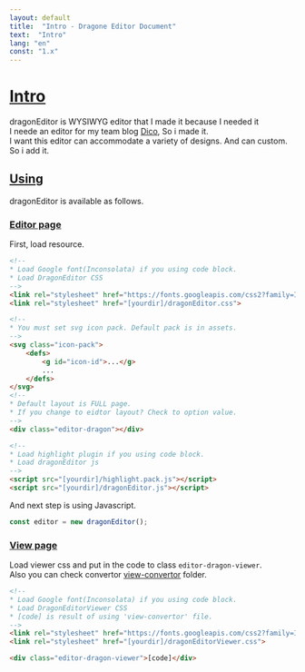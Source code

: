 ```yaml
---
layout: default
title:  "Intro - Dragone Editor Document"
text:  "Intro"
lang: "en"
const: "1.x"
---
```


# [Intro](#intro)

dragonEditor is WYSIWYG editor that I made it because I needed it<br>
I neede an editor for my team blog [Dico](https://dico.me), So i made it.<br>
I want this editor can accommodate a variety of designs. And can custom. So i add it.

## [Using](#using)

dragonEditor is available as follows.


### [Editor page](#editor-page)

First, load resource.

```html
<!-- 
* Load Google font(Inconsolata) if you using code block.
* Load DragonEditor CSS
-->
<link rel="stylesheet" href="https://fonts.googleapis.com/css2?family=Inconsolata:wght@400;700&amp;display=swap">
<link rel="stylesheet" href="[yourdir]/dragonEditor.css">

<!-- 
* You must set svg icon pack. Default pack is in assets.
-->
<svg class="icon-pack">
    <defs>
        <g id="icon-id">...</g>
        ...
    </defs>
</svg>
<!-- 
* Default layout is FULL page.
* If you change to eidtor layout? Check to option value.
-->
<div class="editor-dragon"></div>

<!-- 
* Load highlight plugin if you using code block.
* Load dragonEditor js
-->
<script src="[yourdir]/highlight.pack.js"></script>
<script src="[yourdir]/dragonEditor.js"></script>
```

And next step is using Javascript.

```js
const editor = new dragonEditor();
```

### [View page](#view-page)

Load viewer css and put in the code to class `editor-dragon-viewer`.<br>
Also you can check convertor [view-convertor](https://github.com/lovefields/dragonEditor/tree/main/assets/view-convertor) folder.

```html
<!-- 
* Load Google font(Inconsolata) if you using code block.
* Load DragonEditorViewer CSS
* [code] is result of using 'view-convertor' file.
-->
<link rel="stylesheet" href="https://fonts.googleapis.com/css2?family=Inconsolata:wght@400;700&amp;display=swap">
<link rel="stylesheet" href="[yourdir]/dragonEditorViewer.css">

<div class="editor-dragon-viewer">[code]</div>
```